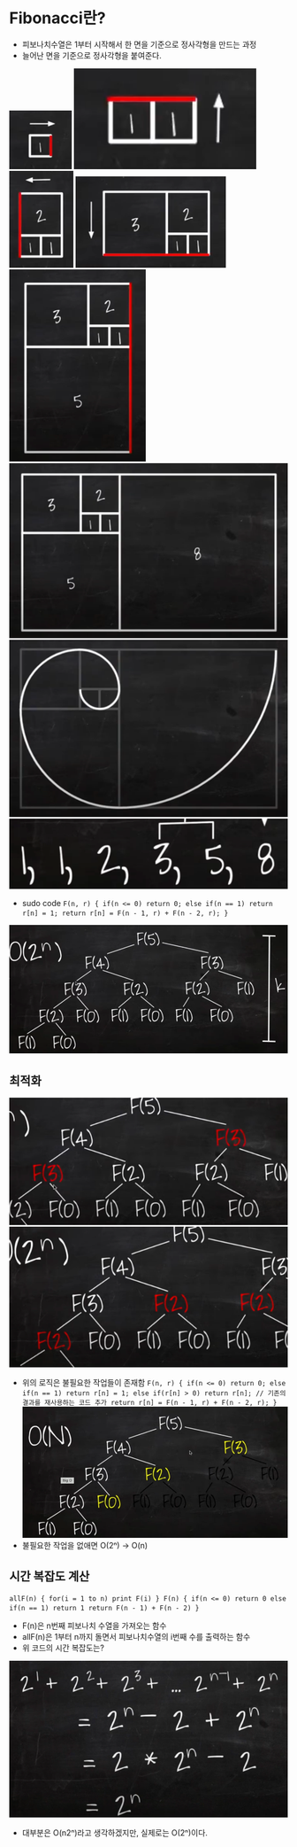 # Fibonacci란?
- 피보나치수열은 1부터 시작해서 한 면을 기준으로 정사각형을 만드는 과정
- 늘어난 면을 기준으로 정사각형을 붙여준다.

![img.png](img1.png)
![img2.png](img2.png)
![img3.png](img3.png)
![img4.png](img4.png)
![img5.png](img5.png)
![img6.png](img6.png)
![img7.png](img7.png)
![img8.png](img8.png)

- sudo code
`
F(n, r) {
    if(n <= 0) return 0;
    else if(n == 1) return r[n] = 1;
    return r[n] = F(n - 1, r) + F(n - 2, r);
}
`

![img9.png](img9.png)

## 최적화
![img10.png](img10.png)
![img11.png](img11.png)
- 위의 로직은 불필요한 작업들이 존재함
`
F(n, r) {
    if(n <= 0) return 0;
    else if(n == 1) return r[n] = 1;
    else if(r[n] > 0) return r[n]; // 기존의 결과를 재사용하는 코드 추가
    return r[n] = F(n - 1, r) + F(n - 2, r);
}
`
![img12.png](img12.png)
- 불필요한 작업을 없애면 O(2ⁿ) -> O(n)

## 시간 복잡도 계산
`
allF(n) {
    for(i = 1 to n) print F(i)
}
F(n) {
    if(n <= 0) return 0
    else if(n == 1) return 1
    return F(n - 1) + F(n - 2)
}
`
- F(n)은 n번째 피보나치 수열을 가져오는 함수
- allF(n)은 1부터 n까지 돌면서 피보나치수열의 i번째 수를 출력하는 함수
- 위 코드의 시간 복잡도는?

![img13.png](img13.png)
- 대부분은 O(n2ⁿ)라고 생각하겠지만, 실제로는 O(2ⁿ)이다.
